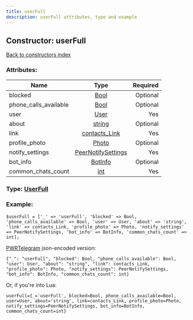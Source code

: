 ```yaml
---
title: userFull
description: userFull attributes, type and example
---
```

## Constructor: userFull  
[Back to constructors index](index.md)



### Attributes:

| Name     |    Type       | Required |
|----------|:-------------:|---------:|
|blocked|[Bool](../types/Bool.md) | Optional|
|phone\_calls\_available|[Bool](../types/Bool.md) | Optional|
|user|[User](../types/User.md) | Yes|
|about|[string](../types/string.md) | Optional|
|link|[contacts\_Link](../types/contacts_Link.md) | Yes|
|profile\_photo|[Photo](../types/Photo.md) | Optional|
|notify\_settings|[PeerNotifySettings](../types/PeerNotifySettings.md) | Yes|
|bot\_info|[BotInfo](../types/BotInfo.md) | Optional|
|common\_chats\_count|[int](../types/int.md) | Yes|



### Type: [UserFull](../types/UserFull.md)


### Example:

```
$userFull = ['_' => 'userFull', 'blocked' => Bool, 'phone_calls_available' => Bool, 'user' => User, 'about' => 'string', 'link' => contacts_Link, 'profile_photo' => Photo, 'notify_settings' => PeerNotifySettings, 'bot_info' => BotInfo, 'common_chats_count' => int];
```  

[PWRTelegram](https://pwrtelegram.xyz) json-encoded version:

```
{"_": "userFull", "blocked": Bool, "phone_calls_available": Bool, "user": User, "about": "string", "link": contacts_Link, "profile_photo": Photo, "notify_settings": PeerNotifySettings, "bot_info": BotInfo, "common_chats_count": int}
```


Or, if you're into Lua:  


```
userFull={_='userFull', blocked=Bool, phone_calls_available=Bool, user=User, about='string', link=contacts_Link, profile_photo=Photo, notify_settings=PeerNotifySettings, bot_info=BotInfo, common_chats_count=int}

```


